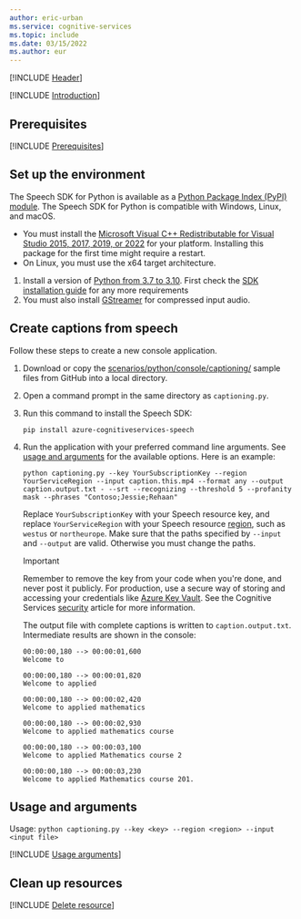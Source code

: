 ```yaml
---
author: eric-urban
ms.service: cognitive-services
ms.topic: include
ms.date: 03/15/2022
ms.author: eur
---
```


[!INCLUDE [Header](../../common/python.md)]

[!INCLUDE [Introduction](intro.md)]

## Prerequisites

[!INCLUDE [Prerequisites](../../common/azure-prerequisites.md)]

## Set up the environment

The Speech SDK for Python is available as a [Python Package Index (PyPI) module](https://pypi.org/project/azure-cognitiveservices-speech/). The Speech SDK for Python is compatible with Windows, Linux, and macOS. 
- You must install the [Microsoft Visual C++ Redistributable for Visual Studio 2015, 2017, 2019, or 2022](/cpp/windows/latest-supported-vc-redist?view=msvc-170&preserve-view=true) for your platform. Installing this package for the first time might require a restart.
- On Linux, you must use the x64 target architecture.

1. Install a version of [Python from 3.7 to 3.10](https://www.python.org/downloads/). First check the [SDK installation guide](../../../quickstarts/setup-platform.md?pivots=programming-language-python) for any more requirements 
1. You must also install [GStreamer](~/articles/cognitive-services/speech-service/how-to-use-codec-compressed-audio-input-streams.md) for compressed input audio.

## Create captions from speech

Follow these steps to create a new console application.

1. Download or copy the <a href="https://github.com/Azure-Samples/cognitive-services-speech-sdk/tree/master/scenarios/python/console/captioning/"  title="Copy the samples"  target="_blank">scenarios/python/console/captioning/</a> sample files from GitHub into a local directory. 
1. Open a command prompt in the same directory as `captioning.py`.
1. Run this command to install the Speech SDK:  
    ```console
    pip install azure-cognitiveservices-speech
    ```
1. Run the application with your preferred command line arguments. See [usage and arguments](#usage-and-arguments) for the available options. Here is an example:
    ```console
    python captioning.py --key YourSubscriptionKey --region YourServiceRegion --input caption.this.mp4 --format any --output caption.output.txt - --srt --recognizing --threshold 5 --profanity mask --phrases "Contoso;Jessie;Rehaan"
    ```
    Replace `YourSubscriptionKey` with your Speech resource key, and replace `YourServiceRegion` with your Speech resource [region](~/articles/cognitive-services/speech-service/regions.md), such as `westus` or `northeurope`. Make sure that the paths specified by `--input` and `--output` are valid. Otherwise you must change the paths.

    > [!IMPORTANT]
    > Remember to remove the key from your code when you're done, and never post it publicly. For production, use a secure way of storing and accessing your credentials like [Azure Key Vault](../../../../../key-vault/general/overview.md). See the Cognitive Services [security](../../../../cognitive-services-security.md) article for more information.

    The output file with complete captions is written to `caption.output.txt`. Intermediate results are shown in the console:
    ```console
    00:00:00,180 --> 00:00:01,600
    Welcome to
    
    00:00:00,180 --> 00:00:01,820
    Welcome to applied
    
    00:00:00,180 --> 00:00:02,420
    Welcome to applied mathematics
    
    00:00:00,180 --> 00:00:02,930
    Welcome to applied mathematics course
    
    00:00:00,180 --> 00:00:03,100
    Welcome to applied Mathematics course 2
    
    00:00:00,180 --> 00:00:03,230
    Welcome to applied Mathematics course 201.
    ```

## Usage and arguments

Usage: `python captioning.py --key <key> --region <region> --input <input file>`

[!INCLUDE [Usage arguments](usage-arguments.md)]

## Clean up resources

[!INCLUDE [Delete resource](../../common/delete-resource.md)]


